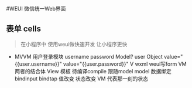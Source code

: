 #WEUI 微信统一Web界面

## 表单 cells
> 在小程序中 使用weui做快速开发 让小程序更快
- MVVM
用户登录模块
username password
Model? user Object
value="{{user.username}}"
value="{{user.password}}" 
V wxml weui写form
VM 两者的结合体 View 模板 待编译compile 跟随model
model 数据绑定 bindinput bindtap 值改变 状态改变 
VM 代表那一刻的状态